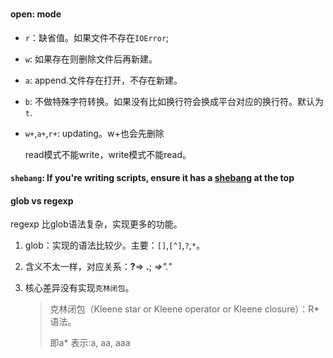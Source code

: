 ### 

#### open: mode

- `r`：缺省值。如果文件不存在`IOError`;

- `w`: 如果存在则删除文件后再新建。

- `a`: append.文件存在打开，不存在新建。

- `b`: 不做特殊字符转换。如果没有比如换行符会换成平台对应的换行符。默认为`t`.

- `w+`,`a+`,`r+`: updating。w+也会先删除

  read模式不能write，write模式不能read。



#### `shebang`: If you're writing scripts, ensure it has a [shebang](https://en.wikipedia.org/wiki/Shebang_(Unix)) at the top

#### glob vs regexp

regexp 比glob语法复杂，实现更多的功能。

1. glob：实现的语法比较少。主要：`[]`,`[^]`,`?`,`*`。

2. 含义不太一样，对应关系：**?**=> **.**; *=>".*"

3. 核心差异没有实现`克林闭包`。

   >
   >
   >克林闭包（Kleene star or Kleene operator or Kleene closure）：R*语法。
   >
   >即a\*	表示:a, aa, aaa